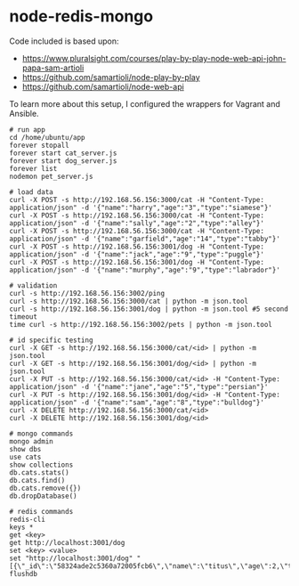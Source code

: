 # node-redis-mongo

Code included is based upon:
  - https://www.pluralsight.com/courses/play-by-play-node-web-api-john-papa-sam-artioli
  - https://github.com/samartioli/node-play-by-play
  - https://github.com/samartioli/node-web-api

To learn more about this setup, I configured the wrappers for Vagrant and Ansible.

    # run app
    cd /home/ubuntu/app
    forever stopall
    forever start cat_server.js
    forever start dog_server.js
    forever list
    nodemon pet_server.js

    # load data
    curl -X POST -s http://192.168.56.156:3000/cat -H "Content-Type: application/json" -d '{"name":"harry","age":"3","type":"siamese"}'
    curl -X POST -s http://192.168.56.156:3000/cat -H "Content-Type: application/json" -d '{"name":"sally","age":"2","type":"alley"}'
    curl -X POST -s http://192.168.56.156:3000/cat -H "Content-Type: application/json" -d '{"name":"garfield","age":"14","type":"tabby"}'
    curl -X POST -s http://192.168.56.156:3001/dog -H "Content-Type: application/json" -d '{"name":"jack","age":"9","type":"puggle"}'
    curl -X POST -s http://192.168.56.156:3001/dog -H "Content-Type: application/json" -d '{"name":"murphy","age":"9","type":"labrador"}'

    # validation
    curl -s http://192.168.56.156:3002/ping
    curl -s http://192.168.56.156:3000/cat | python -m json.tool
    curl -s http://192.168.56.156:3001/dog | python -m json.tool #5 second timeout
    time curl -s http://192.168.56.156:3002/pets | python -m json.tool

    # id specific testing
    curl -X GET -s http://192.168.56.156:3000/cat/<id> | python -m json.tool
    curl -X GET -s http://192.168.56.156:3001/dog/<id> | python -m json.tool
    curl -X PUT -s http://192.168.56.156:3000/cat/<id> -H "Content-Type: application/json" -d '{"name":"jane","age":"5","type":"persian"}'
    curl -X PUT -s http://192.168.56.156:3001/dog/<id> -H "Content-Type: application/json" -d '{"name":"sam","age":"8","type":"bulldog"}'
    curl -X DELETE http://192.168.56.156:3000/cat/<id>
    curl -X DELETE http://192.168.56.156:3001/dog/<id>

    # mongo commands
    mongo admin
    show dbs
    use cats
    show collections
    db.cats.stats()
    db.cats.find()
    db.cats.remove({})
    db.dropDatabase()

    # redis commands
    redis-cli
    keys *
    get <key>
    get http://localhost:3001/dog
    set <key> <value>
    set "http://localhost:3001/dog" "[{\"_id\":\"58324ade2c5360a72005fcb6\",\"name\":\"titus\",\"age\":2,\"type\":\"pug\",\"__v\":0}]"
    flushdb
